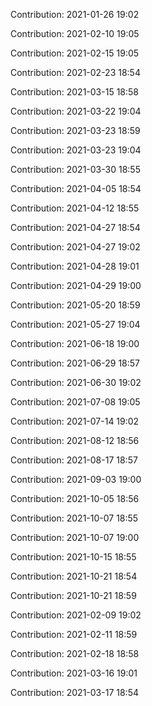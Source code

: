 Contribution: 2021-01-26 19:02

Contribution: 2021-02-10 19:05

Contribution: 2021-02-15 19:05

Contribution: 2021-02-23 18:54

Contribution: 2021-03-15 18:58

Contribution: 2021-03-22 19:04

Contribution: 2021-03-23 18:59

Contribution: 2021-03-23 19:04

Contribution: 2021-03-30 18:55

Contribution: 2021-04-05 18:54

Contribution: 2021-04-12 18:55

Contribution: 2021-04-27 18:54

Contribution: 2021-04-27 19:02

Contribution: 2021-04-28 19:01

Contribution: 2021-04-29 19:00

Contribution: 2021-05-20 18:59

Contribution: 2021-05-27 19:04

Contribution: 2021-06-18 19:00

Contribution: 2021-06-29 18:57

Contribution: 2021-06-30 19:02

Contribution: 2021-07-08 19:05

Contribution: 2021-07-14 19:02

Contribution: 2021-08-12 18:56

Contribution: 2021-08-17 18:57

Contribution: 2021-09-03 19:00

Contribution: 2021-10-05 18:56

Contribution: 2021-10-07 18:55

Contribution: 2021-10-07 19:00

Contribution: 2021-10-15 18:55

Contribution: 2021-10-21 18:54

Contribution: 2021-10-21 18:59

Contribution: 2021-02-09 19:02

Contribution: 2021-02-11 18:59

Contribution: 2021-02-18 18:58

Contribution: 2021-03-16 19:01

Contribution: 2021-03-17 18:54

